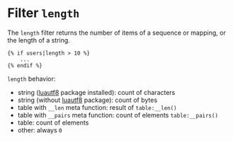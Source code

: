 Filter `length`
================

The `length` filter returns the number of items of a sequence or mapping, or the length of a string.

```twig
{% if users|length > 10 %}
    ...
{% endif %}
```

`length` behavior:

* string ([luautf8](https://luarocks.org/modules/dannote/utf8) package installed): count of characters 
* string (without [luautf8](https://luarocks.org/modules/dannote/utf8) package): count of bytes
* table with `__len` meta function: result of `table:__len()`
* table with `__pairs` meta function: count of elements `table:__pairs()`
* table: count of elements 
* other: always `0`